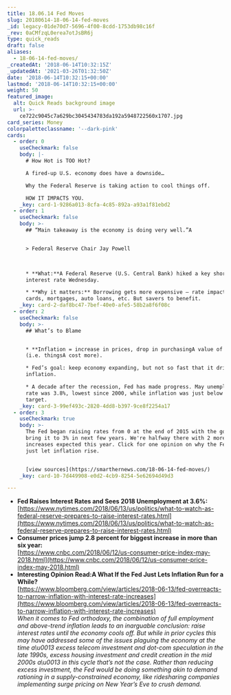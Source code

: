 ```yaml
---
title: 18.06.14 Fed Moves
slug: 20180614-18-06-14-fed-moves
_id: legacy-01de70d7-5696-4f00-8cdd-1753db98c16f
_rev: 0aCMfzqL0erea7otJsBR6j
type: quick_reads
draft: false
aliases:
  - 18-06-14-fed-moves/
_createdAt: '2018-06-14T10:32:15Z'
_updatedAt: '2021-03-26T01:32:50Z'
date: '2018-06-14T10:32:15+00:00'
lastmod: '2018-06-14T10:32:15+00:00'
weight: 50
featured_image:
  alt: Quick Reads background image
  url: >-
    ce722c9045c7a629bc3045434783da192a5948722560x1707.jpg
card_series: Money
colorpaletteclassname: '--dark-pink'
cards:
  - order: 0
    useCheckmark: false
    body: |-
      # How Hot is TOO Hot?

      A fired-up U.S. economy does have a downside…

      Why the Federal Reserve is taking action to cool things off.

      HOW IT IMPACTS YOU.
    _key: card-1-9286a013-8cfa-4c85-892a-a93a1f81ebd2
  - order: 1
    useCheckmark: false
    body: >-
      ## “Main takeaway is the economy is doing very well.”A


      > Federal Reserve Chair Jay Powell  
        


      * **What:**A Federal Reserve (U.S. Central Bank) hiked a key short-term
      interest rate Wednesday.

      * **Why it matters:** Borrowing gets more expensive – rate impacts credit
      cards, mortgages, auto loans, etc. But savers to benefit.
    _key: card-2-daf8bc47-7bef-40e0-afe5-58b2a8f6f08c
  - order: 2
    useCheckmark: false
    body: >-
      ## What’s to Blame


      * **Inflation = increase in prices, drop in purchasingA value of money**
      (i.e. thingsA cost more).

      * Fed’s goal: keep economy expanding, but not so fast that it drives up
      inflation.

      * A decade after the recession, Fed has made progress. May unemployment
      rate was 3.8%, lowest since 2000, while inflation was just below Fed’s 2%
      target.
    _key: card-3-99ef493c-2820-4dd8-b397-9ce8f2254a17
  - order: 3
    useCheckmark: true
    body: >-
      The Fed began raising rates from 0 at the end of 2015 with the goal to
      bring it to 3% in next few years. We're halfway there with 2 more
      increases expected this year. Click for one opinion on why the Fed should
      just let inflation rise.


      [view sources](https://smarthernews.com/18-06-14-fed-moves/)
    _key: card-10-7d449908-e0d2-4cb9-8254-5e62694d49d3

---
```

* **Fed Raises Interest Rates and Sees 2018 Unemployment at 3.6%:**  
[https://www.nytimes.com/2018/06/13/us/politics/what-to-watch-as-federal-reserve-prepares-to-raise-interest-rates.html](https://www.nytimes.com/2018/06/13/us/politics/what-to-watch-as-federal-reserve-prepares-to-raise-interest-rates.html)
* **Consumer prices jump 2.8 percent for biggest increase in more than six year:**  
[https://www.cnbc.com/2018/06/12/us-consumer-price-index-may-2018.html](https://www.cnbc.com/2018/06/12/us-consumer-price-index-may-2018.html)
* **Interesting Opinion Read:A What If the Fed Just Lets Inflation Run for a While?**  
[https://www.bloomberg.com/view/articles/2018-06-13/fed-overreacts-to-narrow-inflation-with-interest-rate-increases](https://www.bloomberg.com/view/articles/2018-06-13/fed-overreacts-to-narrow-inflation-with-interest-rate-increases)  
_When it comes to Fed orthodoxy, the combination of full employment and above-trend inflation leads to an inarguable conclusion: raise interest rates until the economy cools off. But while in prior cycles this may have addressed some of the issues plaguing the economy at the time a\u0013 excess telecom investment and dot-com speculation in the late 1990s, excess housing investment and credit creation in the mid 2000s a\u0013 in this cycle that’s not the case. Rather than reducing excess investment, the Fed would be doing something akin to demand rationing in a supply-constrained economy, like ridesharing companies implementing surge pricing on New Year’s Eve to crush demand._